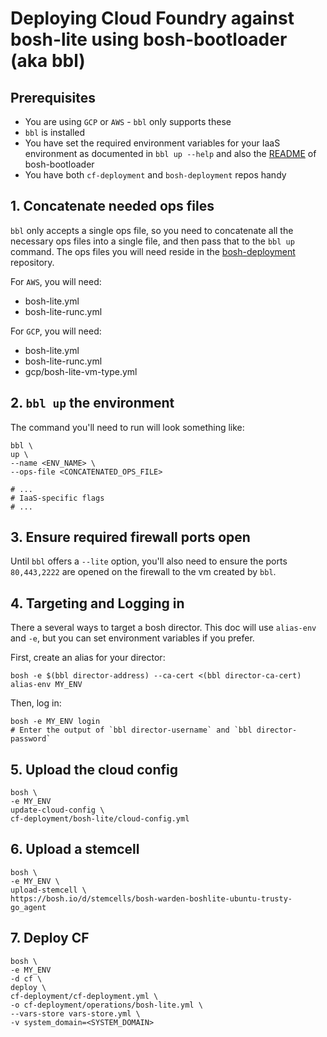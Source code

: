 # Deploying Cloud Foundry against bosh-lite using bosh-bootloader (aka bbl)

## Prerequisites

- You are using `GCP` or `AWS` - `bbl` only supports these
- `bbl` is installed
- You have set the required environment variables for your IaaS environment as documented in `bbl up --help` and also the [README](https://github.com/cloudfoundry/bosh-bootloader/blob/master/README.md) of bosh-bootloader
- You have both `cf-deployment` and `bosh-deployment` repos handy

## 1. Concatenate needed ops files

`bbl` only accepts a single ops file, so you need to concatenate all the necessary ops files into a single file, and then pass that to the `bbl up` command.  The ops files you will need reside in the [bosh-deployment](https://github.com/cloudfoundry/bosh-deployment) repository.

For `AWS`, you will need:
- bosh-lite.yml
- bosh-lite-runc.yml

For `GCP`, you will need:
- bosh-lite.yml
- bosh-lite-runc.yml
- gcp/bosh-lite-vm-type.yml

## 2. `bbl up` the environment

The command you'll need to run will look something like:

```
bbl \
up \
--name <ENV_NAME> \
--ops-file <CONCATENATED_OPS_FILE>

# ...
# IaaS-specific flags
# ...
```

## 3. Ensure required firewall ports open

Until `bbl` offers a `--lite` option, you'll also need to ensure the ports `80,443,2222` are opened on the firewall to the vm created by `bbl`.

## 4. Targeting and Logging in

There a several ways to target a bosh director.
This doc will use `alias-env` and `-e`,
but you can set environment variables if you prefer.

First, create an alias for your director:
```
bosh -e $(bbl director-address) --ca-cert <(bbl director-ca-cert) alias-env MY_ENV
```

Then, log in:
```
bosh -e MY_ENV login
# Enter the output of `bbl director-username` and `bbl director-password`
```

## 5. Upload the cloud config

```
bosh \
-e MY_ENV
update-cloud-config \
cf-deployment/bosh-lite/cloud-config.yml
```

## 6. Upload a stemcell
```
bosh \
-e MY_ENV \
upload-stemcell \
https://bosh.io/d/stemcells/bosh-warden-boshlite-ubuntu-trusty-go_agent
```

## 7. Deploy CF

```
bosh \
-e MY_ENV
-d cf \
deploy \
cf-deployment/cf-deployment.yml \
-o cf-deployment/operations/bosh-lite.yml \
--vars-store vars-store.yml \
-v system_domain=<SYSTEM_DOMAIN>
```
